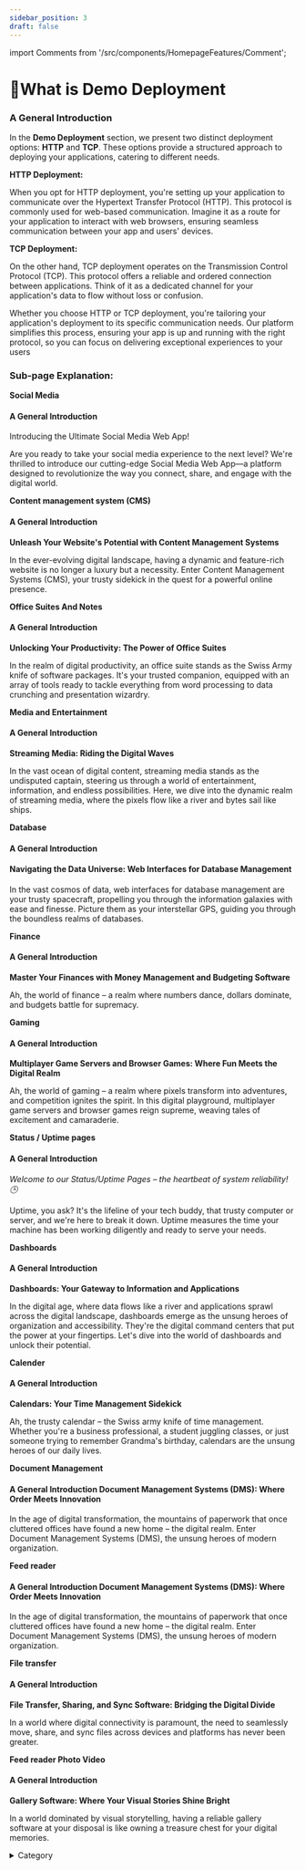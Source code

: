 ```yaml
---
sidebar_position: 3
draft: false
---
```

import Comments from '/src/components/HomepageFeatures/Comment'; 

# 📼What is Demo Deployment

### **A General Introduction**

In the **Demo Deployment** section, we present two distinct deployment options: **HTTP** and **TCP**. These options provide a structured approach to deploying your applications, catering to different needs.

**HTTP Deployment:**

When you opt for HTTP deployment, you're setting up your application to communicate over the Hypertext Transfer Protocol (HTTP). This protocol is commonly used for web-based communication. Imagine it as a route for your application to interact with web browsers, ensuring seamless communication between your app and users' devices.

**TCP Deployment:**

On the other hand, TCP deployment operates on the Transmission Control Protocol (TCP). This protocol offers a reliable and ordered connection between applications. Think of it as a dedicated channel for your application's data to flow without loss or confusion.

Whether you choose HTTP or TCP deployment, you're tailoring your application's deployment to its specific communication needs. Our platform simplifies this process, ensuring your app is up and running with the right protocol, so you can focus on delivering exceptional experiences to your users

### Sub-page Explanation:

**Social Media**

#### **A General Introduction**

Introducing the Ultimate Social Media Web App!

Are you ready to take your social media experience to the next level? We're thrilled to introduce our cutting-edge Social Media Web App—a platform designed to revolutionize the way you connect, share, and engage with the digital world.&#x20;

**Content management system (CMS)**

#### **A General Introduction**

**Unleash Your Website's Potential with Content Management Systems**

In the ever-evolving digital landscape, having a dynamic and feature-rich website is no longer a luxury but a necessity. Enter Content Management Systems (CMS), your trusty sidekick in the quest for a powerful online presence.



**Office Suites And Notes**

#### **A General Introduction**

**Unlocking Your Productivity: The Power of Office Suites**

In the realm of digital productivity, an office suite stands as the Swiss Army knife of software packages. It's your trusted companion, equipped with an array of tools ready to tackle everything from word processing to data crunching and presentation wizardry.&#x20;



**Media and Entertainment**

#### **A General Introduction**

**Streaming Media: Riding the Digital Waves**

In the vast ocean of digital content, streaming media stands as the undisputed captain, steering us through a world of entertainment, information, and endless possibilities. Here, we dive into the dynamic realm of streaming media, where the pixels flow like a river and bytes sail like ships.



**Database**

#### **A General Introduction**

#### **Navigating the Data Universe: Web Interfaces for Database Management**

In the vast cosmos of data, web interfaces for database management are your trusty spacecraft, propelling you through the information galaxies with ease and finesse. Picture them as your interstellar GPS, guiding you through the boundless realms of databases.&#x20;



**Finance**

#### **A General Introduction**

**Master Your Finances with Money Management and Budgeting Software**

Ah, the world of finance – a realm where numbers dance, dollars dominate, and budgets battle for supremacy.



**Gaming**

#### **A General Introduction**

**Multiplayer Game Servers and Browser Games: Where Fun Meets the Digital Realm**

Ah, the world of gaming – a realm where pixels transform into adventures, and competition ignites the spirit. In this digital playground, multiplayer game servers and browser games reign supreme, weaving tales of excitement and camaraderie.&#x20;



**Status / Uptime pages**

#### **A General Introduction**

_Welcome to our Status/Uptime Pages – the heartbeat of system reliability! 🕒_

Uptime, you ask? It's the lifeline of your tech buddy, that trusty computer or server, and we're here to break it down. Uptime measures the time your machine has been working diligently and ready to serve your needs.



**Dashboards**

#### **A General Introduction**

**Dashboards: Your Gateway to Information and Applications**

In the digital age, where data flows like a river and applications sprawl across the digital landscape, dashboards emerge as the unsung heroes of organization and accessibility. They're the digital command centers that put the power at your fingertips. Let's dive into the world of dashboards and unlock their potential.



**Calender**

#### **A General Introduction**

**Calendars: Your Time Management Sidekick**

Ah, the trusty calendar – the Swiss army knife of time management. Whether you're a business professional, a student juggling classes, or just someone trying to remember Grandma's birthday, calendars are the unsung heroes of our daily lives.



**Document Management**

#### **A General Introduction** **Document Management Systems (DMS): Where Order Meets Innovation**

In the age of digital transformation, the mountains of paperwork that once cluttered offices have found a new home – the digital realm. Enter Document Management Systems (DMS), the unsung heroes of modern organization.



**Feed reader**

#### **A General Introduction** **Document Management Systems (DMS): Where Order Meets Innovation**

In the age of digital transformation, the mountains of paperwork that once cluttered offices have found a new home – the digital realm. Enter Document Management Systems (DMS), the unsung heroes of modern organization.



**File transfer**

#### **A General Introduction**

**File Transfer, Sharing, and Sync Software: Bridging the Digital Divide**

In a world where digital connectivity is paramount, the need to seamlessly move, share, and sync files across devices and platforms has never been greater.



**Feed reader Photo Video**

#### **A General Introduction**

**Gallery Software: Where Your Visual Stories Shine Bright**

In a world dominated by visual storytelling, having a reliable gallery software at your disposal is like owning a treasure chest for your digital memories.

<details>

<summary>Category</summary>

Kubernetes, cloud computing, DevOps, cloud services, hosting platform, container orchestration, cloud infrastructure, cloud deployment, cloud management, cloud technology, cloud solutions , demo,http&#x20;

</details>
<Comments />